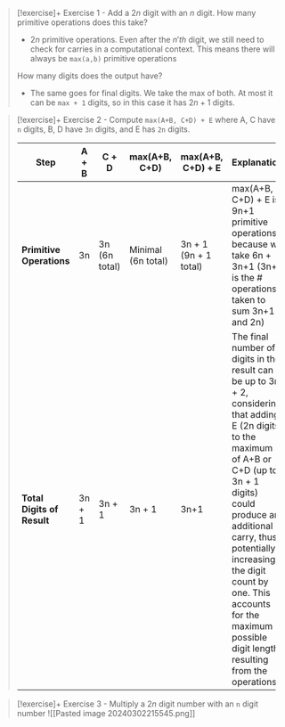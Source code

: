 
> [!exercise]+ Exercise 1 - Add a $2n$ digit with an $n$ digit. 
> How many primitive operations does this take? 
> -  $2n$ primitive operations. Even after the $n'th$ digit, we still need to check for carries in a computational context. This means there will always be `max(a,b)` primitive operations
>   
> How many digits does the output have?
> - The same goes for final digits. We take the max of both. At most it can be `max + 1` digits, so in this case it has $2n+1$ digits.
> 


> [!exercise]+ Exercise 2 - Compute `max(A+B, C+D) + E` where A, C have `n` digits, B, D have `3n` digits, and E has `2n` digits.
>
> | Step                       | A + B  | C + D         | max(A+B, C+D)      | max(A+B, C+D) + E     | Explanation                                                                                                                   |
> | -------------------------- | ------ | ------------- | ------------------ | --------------------- | ----------------------------------------------------------------------------------------------------------------------------- |
> | **Primitive Operations**   | 3n     | 3n (6n total) | Minimal (6n total) | 3n + 1 (9n + 1 total) | max(A+B, C+D) + E is 9n+1 primitive operations, because we take 6n + 3n+1 (3n+1 is the # operations taken to sum 3n+1 and 2n) |
> | **Total Digits of Result** | 3n + 1 | 3n + 1        | 3n + 1             | 3n+1                  | The final number of digits in the result can be up to 3n + 2, considering that adding E (2n digits) to the maximum of A+B or C+D (up to 3n + 1 digits) could produce an additional carry, thus potentially increasing the digit count by one. This accounts for the maximum possible digit length resulting from the operations. |



> [!exercise]+ Exercise 3 - Multiply a $2n$ digit number with an `n` digit number
> ![[Pasted image 20240302215545.png]]

